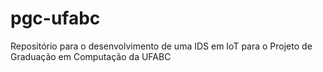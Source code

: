 # pgc-ufabc
Repositório para o desenvolvimento de uma IDS em IoT para o Projeto de Graduação em Computação da UFABC

